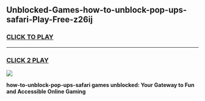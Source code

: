 
## Unblocked-Games-how-to-unblock-pop-ups-safari-Play-Free-z26ij
<h3>
<a href="https://premium76.site?title=how-to-unblock-pop-ups-safari&ref=23A">CLICK TO PLAY</a></h3>
<hr>

<h3>
<a href="https://premium76.site?title=how-to-unblock-pop-ups-safari&ref=23A">CLICK 2 PLAY</a>
  
</h3>

<a href="https://premium76.site?title=how-to-unblock-pop-ups-safari&ref=23A"><img src="https://clearcache.store/games.png"></a>


**how-to-unblock-pop-ups-safari games unblocked: Your Gateway to Fun and Accessible Online Gaming**
